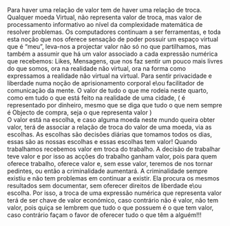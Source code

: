 Para haver uma relação de valor tem de haver uma relação de troca.
Qualquer moeda Virtual, não representa valor de troca, mas valor de processamento informativo ao nível da complexidade matemática de resolver problemas. 
Os computadores continuam a ser ferramentas, e toda esta noção que nos oferece sensação de poder possuir um espaço virtual que é “meu”, leva-nos a projectar valor não só no que partilhamos, mas também a assumir que há um valor associado a cada expressão numérica que recebemos: Likes, Mensagens, que nos faz sentir um pouco mais livres do que somos, ora na realidade não virtual, ora na forma como expressamos a realidade não virtual na virtual. Para sentir privacidade e liberdade numa noção de aprisionamento corporal e\ou facilitador de comunicação da mente. 
O valor de tudo o que me rodeia neste quarto, como em tudo o que está feito na realidade de uma cidade, ( é representado por dinheiro, mesmo que se diga que tudo o que nem sempre é Objecto de compra, seja o que representa valor )  
O valor está na escolha, e caso alguma moeda neste mundo queira obter valor, terá de associar a relação de troca do valor de uma moeda, via as escolhas. 
As escolhas são decisões diárias que tomamos todos os dias, essas são as nossas escolhas e essas escolhas tem valor!
Quando trabalhamos recebemos valor em troca do trabalho. A decisão de trabalhar teve valor e por isso as acções do trabalho ganham valor, pois para quem oferece trabalho, oferece valor e, sem esse valor, teremos de nos tornar pedintes, ou então a criminalidade aumentará. 
A criminalidade sempre existiu e não tem problemas em continuar a existir. Ela procura os mesmos resultados sem documentar, sem oferecer direitos de liberdade e\ou escolha. Por isso, a troca de uma expressão numérica que representa valor terá de ser chave de valor económico, caso contrário não é valor, não tem valor, pois quiça se lembrem que tudo o que possuem é o que tem valor, caso contrário façam o favor de oferecer tudo o que têm a alguém!!! 
